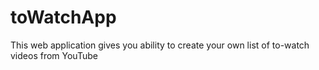 # toWatchApp
This web application gives you ability to create your own list of to-watch videos from YouTube

